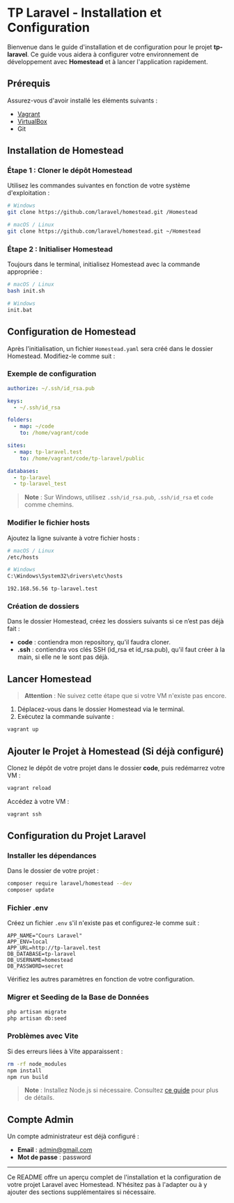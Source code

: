 # TP Laravel - Installation et Configuration

Bienvenue dans le guide d'installation et de configuration pour le projet **tp-laravel**. Ce guide vous aidera à configurer votre environnement de développement avec **Homestead** et à lancer l'application rapidement.

## Prérequis

Assurez-vous d'avoir installé les éléments suivants :
- [Vagrant](https://developer.hashicorp.com/vagrant/install?product_intent=vagrant)
- [VirtualBox](https://www.virtualbox.org/)
- Git

## Installation de Homestead

### Étape 1 : Cloner le dépôt Homestead

Utilisez les commandes suivantes en fonction de votre système d'exploitation :

```bash
# Windows
git clone https://github.com/laravel/homestead.git /Homestead

# macOS / Linux
git clone https://github.com/laravel/homestead.git ~/Homestead
```

### Étape 2 : Initialiser Homestead

Toujours dans le terminal, initialisez Homestead avec la commande appropriée :

```bash
# macOS / Linux
bash init.sh

# Windows
init.bat
```

## Configuration de Homestead

Après l'initialisation, un fichier `Homestead.yaml` sera créé dans le dossier Homestead. Modifiez-le comme suit :

### Exemple de configuration

```yaml
authorize: ~/.ssh/id_rsa.pub

keys:
  - ~/.ssh/id_rsa

folders:
  - map: ~/code
    to: /home/vagrant/code

sites:
  - map: tp-laravel.test
    to: /home/vagrant/code/tp-laravel/public

databases:
  - tp-laravel
  - tp-laravel_test
```

> **Note** : Sur Windows, utilisez `.ssh/id_rsa.pub`, `.ssh/id_rsa` et `code` comme chemins.

### Modifier le fichier hosts

Ajoutez la ligne suivante à votre fichier hosts :

```bash
# macOS / Linux
/etc/hosts

# Windows
C:\Windows\System32\drivers\etc\hosts
```

```plaintext
192.168.56.56 tp-laravel.test
```

### Création de dossiers

Dans le dossier Homestead, créez les dossiers suivants si ce n’est pas déjà fait :
- **code** : contiendra mon repository, qu'il faudra cloner.
- **.ssh** : contiendra vos clés SSH (id_rsa et id_rsa.pub), qu'il faut créer à la main, si elle ne le sont pas déjà.

## Lancer Homestead

> **Attention** : Ne suivez cette étape que si votre VM n'existe pas encore.

1. Déplacez-vous dans le dossier Homestead via le terminal.
2. Exécutez la commande suivante :

```bash
vagrant up
```

## Ajouter le Projet à Homestead (Si déjà configuré)

Clonez le dépôt de votre projet dans le dossier **code**, puis redémarrez votre VM :

```bash
vagrant reload
```

Accédez à votre VM :

```bash
vagrant ssh
```

## Configuration du Projet Laravel

### Installer les dépendances

Dans le dossier de votre projet :

```bash
composer require laravel/homestead --dev
composer update
```

### Fichier .env

Créez un fichier `.env` s'il n'existe pas et configurez-le comme suit :

```env
APP_NAME="Cours Laravel"
APP_ENV=local
APP_URL=http://tp-laravel.test
DB_DATABASE=tp-laravel
DB_USERNAME=homestead
DB_PASSWORD=secret
```

Vérifiez les autres paramètres en fonction de votre configuration.

### Migrer et Seeding de la Base de Données

```bash
php artisan migrate
php artisan db:seed
```

### Problèmes avec Vite

Si des erreurs liées à Vite apparaissent :

```bash
rm -rf node_modules
npm install
npm run build
```

> **Note** : Installez Node.js si nécessaire. Consultez [ce guide](https://kinsta.com/fr/blog/comment-installer-node-js/) pour plus de détails.

## Compte Admin

Un compte administrateur est déjà configuré :

- **Email** : admin@gmail.com
- **Mot de passe** : password

---

Ce README offre un aperçu complet de l'installation et la configuration de votre projet Laravel avec Homestead. N'hésitez pas à l'adapter ou à y ajouter des sections supplémentaires si nécessaire.
